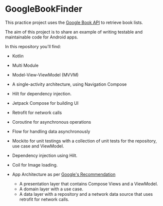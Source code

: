 # GoogleBookFinder

This practice project uses the [Google Book API](https://developers.google.com/books/docs/v1/using) to retrieve book lists.

The aim of this project is to share an example of writing testable and maintainable code for Android apps.

In this repository you'll find:

 - Kotlin
 - Multi Module
 - Model-View-ViewModel (MVVM)
 - A single-activity architecture, using Navigation Compose
 - Hilt for dependency injection.
 - Jetpack Compose for building UI
 - Retrofit for network calls
 - Coroutine for asynchronous operations
 - Flow for handling data asynchronously
 - Mockito for unit testings with a collection of unit tests for the repository, use case and ViewModel.
 - Dependency injection using Hilt.
 - Coil for Image loading.

 - App Architecture as per [Google's Recommendation](https://developer.android.com/topic/architecture)
   - A presentation layer that contains Compose Views and a ViewModel.
   - A domain layer with a use case.
   - A data layer with a repository and a network data source that uses retrofit for network calls.


